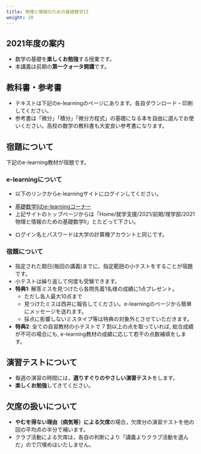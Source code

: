 ```yaml
---
title: 物理と情報のための基礎数学II
weight: 20
---
```


## 2021年度の案内

- 数学の基礎を**楽しくお勉強**する授業です。 
- 本講義は前期の**第一クォータ開講**です。

<!--
## お知らせ

- 6/7 (火) **基礎数学II**の初回講義
- 6/10 (金) **基礎数学I**の期末テスト(基礎数学Iはこれで終了)
- 6/14 (火) **基礎数学II**の第二回講義
-->


## 教科書・参考書

- テキストは下記のe-learningのページにあります。各自ダウンロード・印刷してください。
- 参考書は「微分」「積分」「微分方程式」の基礎になる本を自由に選んでお使いください。高校の数学の教科書も大変良い参考書になります。


## 宿題について

下記のe-learning教材が宿題です。

### e-learningについて

- 以下のリンクからe-learningサイトにログインしてください。
 + [基礎数学IIのe-learningコーナー](https://mdcs5.cc.yamaguchi-u.ac.jp/moodle/course/view.php?id=50322&noprocess)
 + 上記サイトのトップページからは「Home/就学支援/2021/前期/理学部/2021物理と情報のための基礎数学II」とたどって下さい。
-  ログイン名とパスワードは大学の計算機アカウントと同じです。

### 宿題について
- 指定された期日(毎回の講義)までに、指定範囲の小テストをすることが宿題です。
-  小テストは繰り返して何度も受験できます。
-  **特典1**:  解答ミスを見つけたら各問先着1名様の成績に1点プレゼント。
	+ ただし各人最大10点まで
	+ 見つけたミスは西井に報告してください。e-learningのページから簡単にメッセージを送れます。
	+ 採点に影響しないミスタイプ等は特典の対象外とさせていただきます。
-  **特典2**: 全ての自習教材の小テストで 7 割以上の点を取っていれば, 総合成績が不可の場合にも, e-learning教材の成績に応じて若干の点数補填をします。

## 演習テストについて

- 毎週の演習の時間には，**選りすぐりのやさしい演習テスト**をします。
- **楽しくお勉強**してきてください。

## 欠席の扱いについて

- **やむを得ない理由（病気等）による欠席**の場合，欠席分の演習テストを他の回の平均点の半分で補います。
- クラブ活動による欠席は，各自の判断により「講義よりクラブ活動を選んだ」ので穴埋めはいたしません。

